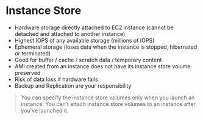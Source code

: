 # Instance Store
- Hardware storage directly attached to EC2 instance (cannot be detached and attached to another instance)
- Highest IOPS of any available storage (millions of IOPS)
- Ephemeral storage (loses data when the instance is stopped, hibernated or terminated)
- Good for buffer / cache / scratch data / temporary content
- AMI created from an instance does not have its instance store volume preserved
- Risk of data loss if hardware fails
- Backup and Replication are your responsibility

> You can specify the instance store volumes only when you launch an instance. You can’t attach instance store volumes to an instance after you’ve launched it.

